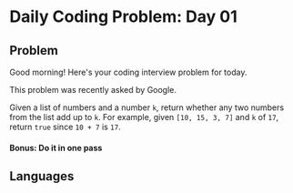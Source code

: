 # Daily Coding Problem: Day 01
## Problem
Good morning! Here's your coding interview problem for today.

This problem was recently asked by Google.

Given a list of numbers and a number `k`, return whether any two numbers from the list add up to `k`. For example, given `[10, 15, 3, 7]` and `k` of `17`, return `true` since `10 + 7` is `17`.
#### Bonus: Do it in one pass

## Languages
